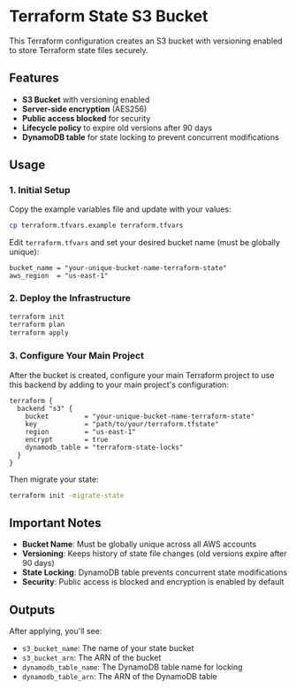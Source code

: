 # Terraform State S3 Bucket

This Terraform configuration creates an S3 bucket with versioning enabled to store Terraform state files securely.

## Features

- **S3 Bucket** with versioning enabled
- **Server-side encryption** (AES256)
- **Public access blocked** for security
- **Lifecycle policy** to expire old versions after 90 days
- **DynamoDB table** for state locking to prevent concurrent modifications

## Usage

### 1. Initial Setup

Copy the example variables file and update with your values:

```bash
cp terraform.tfvars.example terraform.tfvars
```

Edit `terraform.tfvars` and set your desired bucket name (must be globally unique):

```hcl
bucket_name = "your-unique-bucket-name-terraform-state"
aws_region  = "us-east-1"
```

### 2. Deploy the Infrastructure

```bash
terraform init
terraform plan
terraform apply
```

### 3. Configure Your Main Project

After the bucket is created, configure your main Terraform project to use this backend by adding to your main project's configuration:

```hcl
terraform {
  backend "s3" {
    bucket         = "your-unique-bucket-name-terraform-state"
    key            = "path/to/your/terraform.tfstate"
    region         = "us-east-1"
    encrypt        = true
    dynamodb_table = "terraform-state-locks"
  }
}
```

Then migrate your state:

```bash
terraform init -migrate-state
```

## Important Notes

- **Bucket Name**: Must be globally unique across all AWS accounts
- **Versioning**: Keeps history of state file changes (old versions expire after 90 days)
- **State Locking**: DynamoDB table prevents concurrent state modifications
- **Security**: Public access is blocked and encryption is enabled by default

## Outputs

After applying, you'll see:
- `s3_bucket_name`: The name of your state bucket
- `s3_bucket_arn`: The ARN of the bucket
- `dynamodb_table_name`: The DynamoDB table name for locking
- `dynamodb_table_arn`: The ARN of the DynamoDB table
